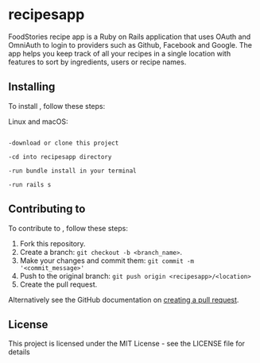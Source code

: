 # recipesapp

FoodStories recipe app is a Ruby on Rails application that uses OAuth and OmniAuth to login to providers such as Github, Facebook and Google. The app helps you keep track of all your recipes in a single location with features to sort by ingredients, users or recipe names.

## Installing <recipesapp>

To install <recipesapp>, follow these steps:

Linux and macOS:
```

-download or clone this project

-cd into recipesapp directory

-run bundle install in your terminal

-run rails s

```
## Contributing to <recipeapp>
<!--- If your README is long or you have some specific process or steps you want contributors to follow, consider creating a separate CONTRIBUTING.md file--->
To contribute to <recipesapp>, follow these steps:

1. Fork this repository.
2. Create a branch: `git checkout -b <branch_name>`.
3. Make your changes and commit them: `git commit -m '<commit_message>'`
4. Push to the original branch: `git push origin <recipesapp>/<location>`
5. Create the pull request.

Alternatively see the GitHub documentation on [creating a pull request](https://help.github.com/en/github/collaborating-with-issues-and-pull-requests/creating-a-pull-request).

## License
<!--- If you're not sure which open license to use see https://choosealicense.com/--->

This project is licensed under the MIT License - see the LICENSE file for details
